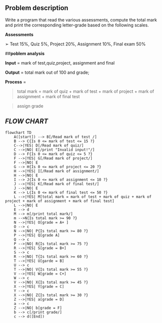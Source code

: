 ## **Problem description**

Write a program that read the various assessments, compute the total mark and print the corresponding letter-grade based on the following scales.

**Assessments**

➢ Test 15%, Quiz 5%, Project 20%, Assignment 10%, Final exam 50%


##**poblem analysis**

**Input** = mark of test,quiz,project, assignment and final

**Output** = total mark out of 100 and grade;

**Process** =
> total mark = mark of quiz + mark of test + mark of project + mark of assignment + mark of final test

> assign grade

## ***FLOW CHART***

``` mermaid
flowchart TD
    A([start]) --> B[/Read mark of test /]
    B --> C{Is 0 <= mark of test <= 15 ?}
    C-->|YES| D[/Read mark of quiz/]
    C -->|NO| E[/print "Invalid input!"/]
    D --> F{Is 0 <= mark of quiz <= 5 ?}
    F -->|YES| G[/Read mark of project/]
    F -->|NO| E
    G --> H{Is 0 <= mark of project <= 20 ?}
    H -->|YES| I[/Read mark of assignment/]
    H -->|NO| E
    I --> J{Is 0 <= mark of assignment <= 10 ?}
    J -->|YES| K[/Read mark of final test/]
    J -->|NO| E
    K --> L{Is 0 <= mark of final test <= 50 ?}
    L -->|YES| M[total mark = mark of test + mark of quiz + mark of project + mark of assignment + mark of final test]
    L -->|NO| E
    E --> d
    M --> m[/print total mark/]
    m -->N{Is total mark >= 90 ?}
    N -->|YES| O[grade = A+ ]
    O --> c
    N -->|NO| P{Is total mark >= 80 ?}
    P -->|YES| Q[grade A]
    Q --> c
    P -->|NO| R{Is total mark >= 75 ?}
    R -->|YES| S[grade = B+]
    S --> c
    R -->|NO| T{Is total mark >= 60 ?}
    T -->|YES| U[garde = B]
    U --> c
    T -->|NO| V{Is total mark >= 55 ?}
    V -->|YES| W[grade = C+]
    W --> c
    V -->|NO| X{Is total mark >= 45 ?}
    X -->|YES| Y[grade = C]
    Y --> c
    X -->|NO| Z{Is total mark >= 30 ?}
    Z -->|YES| a[grade = D]
    a --> c
    Z -->|NO| b[grade = F]
    b --> c[/print grade/]
    c --> d([End])



```
                
